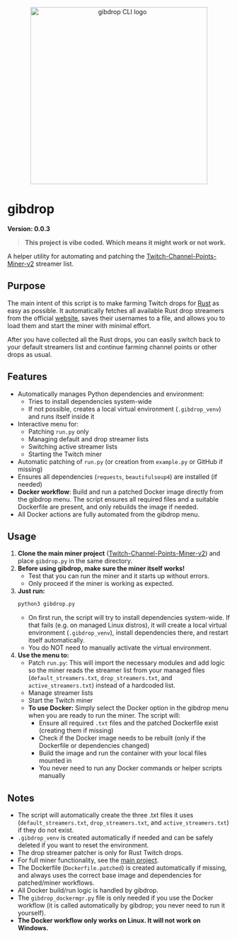 <p align="center">
  <img src="https://i.imgur.com/uykQBYE.png" alt="gibdrop CLI logo" width="400"/>
</p>

# gibdrop

**Version: 0.0.3**

> **This project is vibe coded. Which means it might work or not work.**

A helper utility for automating and patching the [Twitch-Channel-Points-Miner-v2](https://github.com/rdavydov/Twitch-Channel-Points-Miner-v2) streamer list.

## Purpose

The main intent of this script is to make farming Twitch drops for [Rust](https://store.steampowered.com/app/252490/Rust/) as easy as possible. It automatically fetches all available Rust drop streamers from the official [website](https://twitch.facepunch.com/), saves their usernames to a file, and allows you to load them and start the miner with minimal effort.

After you have collected all the Rust drops, you can easily switch back to your default streamers list and continue farming channel points or other drops as usual.

## Features
- Automatically manages Python dependencies and environment:
  - Tries to install dependencies system-wide
  - If not possible, creates a local virtual environment (`.gibdrop_venv`) and runs itself inside it
- Interactive menu for:
  - Patching `run.py` only
  - Managing default and drop streamer lists
  - Switching active streamer lists
  - Starting the Twitch miner
- Automatic patching of `run.py` (or creation from `example.py` or GitHub if missing)
- Ensures all dependencies (`requests`, `beautifulsoup4`) are installed (if needed)
- **Docker workflow**: Build and run a patched Docker image directly from the gibdrop menu. The script ensures all required files and a suitable Dockerfile are present, and only rebuilds the image if needed.
- All Docker actions are fully automated from the gibdrop menu.

## Usage
1. **Clone the main miner project** ([Twitch-Channel-Points-Miner-v2](https://github.com/rdavydov/Twitch-Channel-Points-Miner-v2)) and place `gibdrop.py` in the same directory.
2. **Before using gibdrop, make sure the miner itself works!**
   - Test that you can run the miner and it starts up without errors.
   - Only proceed if the miner is working as expected.
3. **Just run:**
   ```bash
   python3 gibdrop.py
   ```
   - On first run, the script will try to install dependencies system-wide. If that fails (e.g. on managed Linux distros), it will create a local virtual environment (`.gibdrop_venv`), install dependencies there, and restart itself automatically.
   - You do NOT need to manually activate the virtual environment.
4. **Use the menu to:**
   - Patch `run.py`: This will import the necessary modules and add logic so the miner reads the streamer list from your managed files (`default_streamers.txt`, `drop_streamers.txt`, and `active_streamers.txt`) instead of a hardcoded list.
   - Manage streamer lists
   - Start the Twitch miner
   - **To use Docker:** Simply select the Docker option in the gibdrop menu when you are ready to run the miner. The script will:
     - Ensure all required `.txt` files and the patched Dockerfile exist (creating them if missing)
     - Check if the Docker image needs to be rebuilt (only if the Dockerfile or dependencies changed)
     - Build the image and run the container with your local files mounted in
     - You never need to run any Docker commands or helper scripts manually

## Notes
- The script will automatically create the three .txt files it uses (`default_streamers.txt`, `drop_streamers.txt`, and `active_streamers.txt`) if they do not exist.
- `.gibdrop_venv` is created automatically if needed and can be safely deleted if you want to reset the environment.
- The drop streamer patcher is only for Rust Twitch drops.
- For full miner functionality, see the [main project](https://github.com/rdavydov/Twitch-Channel-Points-Miner-v2).
- The Dockerfile (`Dockerfile.patched`) is created automatically if missing, and always uses the correct base image and dependencies for patched/miner workflows.
- All Docker build/run logic is handled by gibdrop.
- The `gibdrop_dockermgr.py` file is only needed if you use the Docker workflow (it is called automatically by gibdrop; you never need to run it yourself).
- **The Docker workflow only works on Linux. It will not work on Windows.**
